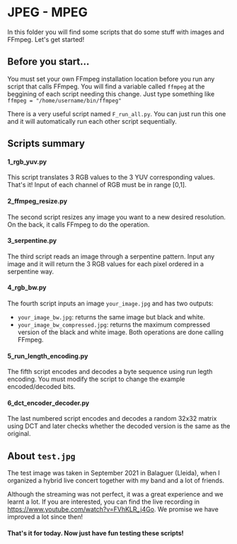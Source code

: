 # JPEG - MPEG

In this folder you will find some scripts that do some stuff with images and FFmpeg. Let's get started!

## Before you start...
You must set your own FFmpeg installation location before you run any script that calls FFmpeg. You will find a variable called `ffmpeg` at the beggining of each script needing this change.
Just type something like `ffmpeg = "/home/username/bin/ffmpeg"`

There is a very useful script named `F_run_all.py`. You can just run this one and it will automatically run each other script sequentially.

## Scripts summary

#### 1_rgb_yuv.py
This script translates 3 RGB values to the 3 YUV corresponding values. That's it! Input of each channel of RGB must be in range [0,1].

#### 2_ffmpeg_resize.py
The second script resizes any image you want to a new desired resolution. On the back, it calls FFmpeg to do the operation.

#### 3_serpentine.py
The third script reads an image through a serpentine pattern. Input any image and it will return the 3 RGB values for each pixel ordered in a serpentine way.

#### 4_rgb_bw.py
The fourth script inputs an image `your_image.jpg` and has two outputs:
- `your_image_bw.jpg`: returns the same image but black and white.
- `your_image_bw_compressed.jpg`: returns the maximum compressed version of the black and white image.
Both operations are done calling FFmpeg.

#### 5_run_length_encoding.py
The fifth script encodes and decodes a byte sequence using run legth encoding. You must modify the script to change the example encoded/decoded bits.

#### 6_dct_encoder_decoder.py
The last numbered script encodes and decodes a random 32x32 matrix using DCT and later checks whether the decoded version is the same as the original.

## About `test.jpg`
The test image was taken in September 2021 in Balaguer (Lleida), when I organized a hybrid live concert together with my band and a lot of friends.

Although the streaming was not perfect, it was a great experience and we learnt a lot. If you are interested, you can find the live recording in https://www.youtube.com/watch?v=FVhKLR_j4Go. We promise we have improved a lot since then!

#### That's it for today. Now just have fun testing these scripts!
